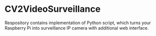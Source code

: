 # CV2VideoSurveillance
Respository contains implementation of Python script, which turns your Raspberry Pi into surveillance IP camera with additional web interface.
